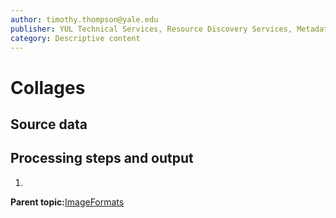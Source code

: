 ```yaml
---
author: timothy.thompson@yale.edu
publisher: YUL Technical Services, Resource Discovery Services, Metadata Services Unit
category: Descriptive content
---
```


# Collages

## Source data

## Processing steps and output

1.  
**Parent topic:**[ImageFormats](../../concepts/supertypes/imageformats.md)

